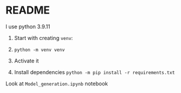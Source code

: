 # README

I use python 3.9.11

1. Start with creating `venv`:

2. `python -m venv venv`

3. Activate it

4. Install dependencies `python -m pip install -r requirements.txt`

Look at `Model_generation.ipynb` notebook